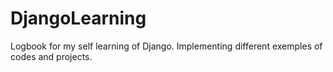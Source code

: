 # DjangoLearning
Logbook for my self learning of Django. Implementing different exemples of codes and projects.
